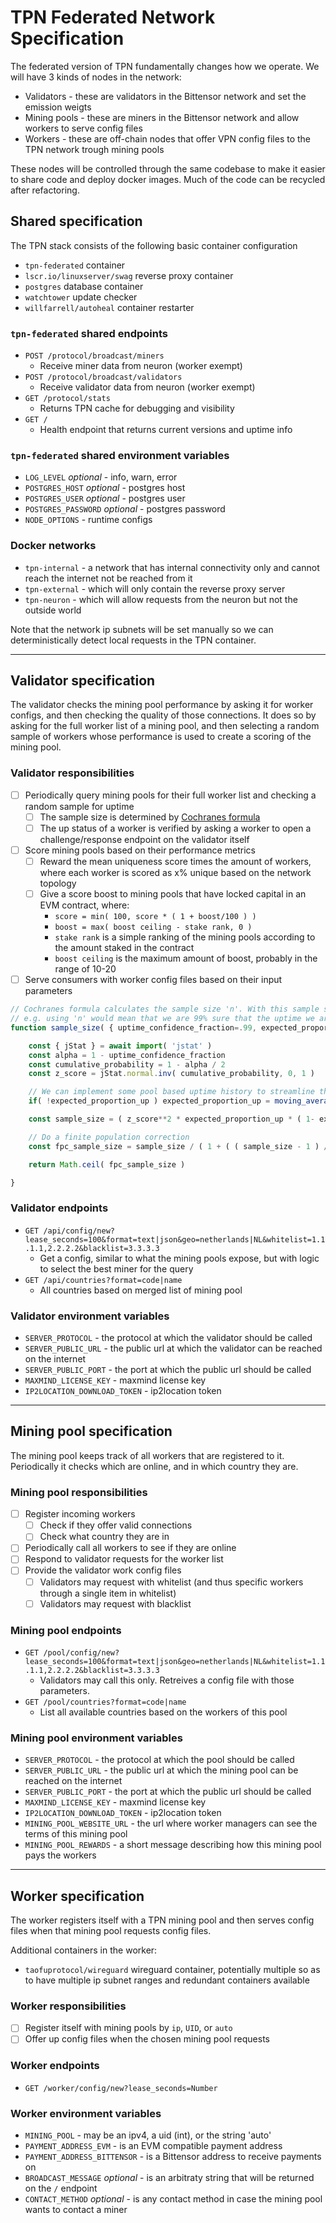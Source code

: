 # TPN Federated Network Specification

The federated version of TPN fundamentally changes how we operate. We will have 3 kinds of nodes in the network:

- Validators - these are validators in the Bittensor network and set the emission weigts
- Mining pools - these are miners in the Bittensor network and allow workers to serve config files
- Workers - these are off-chain nodes that offer VPN config files to the TPN network trough mining pools

These nodes will be controlled through the same codebase to make it easier to share code and deploy docker images. Much of the code can be recycled after refactoring.

## Shared specification

The TPN stack consists of the following basic container configuration

- `tpn-federated` container
- `lscr.io/linuxserver/swag` reverse proxy container
- `postgres` database container
- `watchtower` update checker
- `willfarrell/autoheal` container restarter 

### `tpn-federated` shared endpoints

- `POST /protocol/broadcast/miners`
  - Receive miner data from neuron (worker exempt)
- `POST /protocol/broadcast/validators`
  - Receive validator data from neuron (worker exempt)
- `GET /protocol/stats`
  - Returns TPN cache for debugging and visibility
- `GET /`
  - Health endpoint that returns current versions and uptime info

### `tpn-federated` shared environment variables

- `LOG_LEVEL` *optional* - info, warn, error
- `POSTGRES_HOST` *optional* - postgres host
- `POSTGRES_USER` *optional* - postgres user
- `POSTGRES_PASSWORD` *optional* - postgres password
- `NODE_OPTIONS` - runtime configs

### Docker networks

- `tpn-internal` - a network that has internal connectivity only and cannot reach the internet not be reached from it
- `tpn-external` - which will only contain the reverse proxy server
- `tpn-neuron` - which will allow requests from the neuron but not the outside world

Note that the network ip subnets will be set manually so we can deterministically detect local requests in the TPN container.

----------------------------------------------------------------------------------------------------

## Validator specification

The validator checks the mining pool performance by asking it for worker configs, and then checking the quality of those connections. It does so by asking for the full worker list of a mining pool, and then selecting a random sample of workers whose performance is used to create a scoring of the mining pool.

### Validator responsibilities

- [ ] Periodically query mining pools for their full worker list and checking a random sample for uptime
  - [ ] The sample size is determined by [Cochranes formula](https://en.wikipedia.org/wiki/Cochran%27s_theorem)
  - [ ] The up status of a worker is verified by asking a worker to open a challenge/response endpoint on the validator itself
- [ ] Score mining pools based on their performance metrics
  - [ ] Reward the mean uniqueness score times the amount of workers, where each worker is scored as x% unique based on the network topology
  - [ ] Give a score boost to mining pools that have locked capital in an EVM contract, where:
    - `score = min( 100, score * ( 1 + boost/100 ) )`
    - `boost = max( boost ceiling - stake rank, 0 )`
    - `stake rank` is a simple ranking of the mining pools according to the amount staked in the contract
    - `boost ceiling` is the maximum amount of boost, probably in the range of 10-20
- [ ] Serve consumers with worker config files based on their input parameters

```js
// Cochranes formula calculates the sample size 'n'. With this sample size, we can be 'uptime_confidence_fraction' confident that our *measured* uptime from the sample will be within 'error_margin' of the *true* uptime of the entire node population.
// e.g. using 'n' would mean that we are 99% sure that the uptime we are measuring from the sample is within 5% of the real uptime
function sample_size( { uptime_confidence_fraction=.99, expected_proportion_up=.99, error_margin=.05, node_count } ) {

    const { jStat } = await import( 'jstat' )
    const alpha = 1 - uptime_confidence_fraction
    const cumulative_probability = 1 - alpha / 2
    const z_score = jStat.normal.inv( cumulative_probability, 0, 1 )

    // We can implement some pool based uptime history to streamline the formula
    if( !expected_proportion_up ) expected_proportion_up = moving_average_of_estimated_pool_up_fraction()

    const sample_size = ( z_score**2 * expected_proportion_up * ( 1- expected_proportion_up ) ) / error_margin**2

    // Do a finite population correction
    const fpc_sample_size = sample_size / ( 1 + ( ( sample_size - 1 ) / node_count ) )

    return Math.ceil( fpc_sample_size )

}
```

### Validator endpoints

- `GET /api/config/new?lease_seconds=100&format=text|json&geo=netherlands|NL&whitelist=1.1.1.1,2.2.2.2&blacklist=3.3.3.3`
  - Get a config, similar to what the mining pools expose, but with logic to select the best miner for the query
- `GET /api/countries?format=code|name`
  - All countries based on merged list of mining pool

### Validator environment variables

- `SERVER_PROTOCOL` - the protocol at which the validator should be called
- `SERVER_PUBLIC_URL` - the public url at which the validator can be reached on the internet
- `SERVER_PUBLIC_PORT` - the port at which the public url should be called
- `MAXMIND_LICENSE_KEY` - maxmind license key
- `IP2LOCATION_DOWNLOAD_TOKEN` - ip2location token

----------------------------------------------------------------------------------------------------

## Mining pool specification

The mining pool keeps track of all workers that are registered to it. Periodically it checks which are online, and in which country they are.

### Mining pool responsibilities

- [ ] Register incoming workers
  - [ ] Check if they offer valid connections
  - [ ] Check what country they are in
- [ ] Periodically call all workers to see if they are online
- [ ] Respond to validator requests for the worker list
- [ ] Provide the validator work config files
  - [ ] Validators may request with whitelist (and thus specific workers through a single item in whitelist)
  - [ ] Validators may request with blacklist

### Mining pool endpoints

- `GET /pool/config/new?lease_seconds=100&format=text|json&geo=netherlands|NL&whitelist=1.1.1.1,2.2.2.2&blacklist=3.3.3.3`
  - Validators may call this only. Retreives a config file with those parameters.
- `GET /pool/countries?format=code|name`
  - List all available countries based on the workers of this pool

### Mining pool environment variables

- `SERVER_PROTOCOL` - the protocol at which the pool should be called
- `SERVER_PUBLIC_URL` - the public url at which the mining pool can be reached on the internet
- `SERVER_PUBLIC_PORT` - the port at which the public url should be called
- `MAXMIND_LICENSE_KEY` - maxmind license key
- `IP2LOCATION_DOWNLOAD_TOKEN` - ip2location token
- `MINING_POOL_WEBSITE_URL` - the url where worker managers can see the terms of this mining pool
- `MINING_POOL_REWARDS` - a short message describing how this mining pool pays the workers

----------------------------------------------------------------------------------------------------

## Worker specification

The worker registers itself with a TPN mining pool and then serves config files when that mining pool requests config files.

Additional containers in the worker:

- `taofuprotocol/wireguard` wireguard container, potentially multiple so as to have multiple ip subnet ranges and redundant containers available

### Worker responsibilities

- [ ] Register itself with mining pools by `ip`, `UID`, or `auto`
- [ ] Offer up config files when the chosen mining pool requests

### Worker endpoints

- `GET /worker/config/new?lease_seconds=Number`

### Worker environment variables

- `MINING_POOL` - may be an ipv4, a uid (int), or the string 'auto'
- `PAYMENT_ADDRESS_EVM` - is an EVM compatible payment address
- `PAYMENT_ADDRESS_BITTENSOR` - is a Bittensor address to receive payments on
- `BROADCAST_MESSAGE` *optional* - is an arbitraty string that will be returned on the `/` endpoint
- `CONTACT_METHOD` *optional* - is any contact method in case the mining pool wants to contact a miner